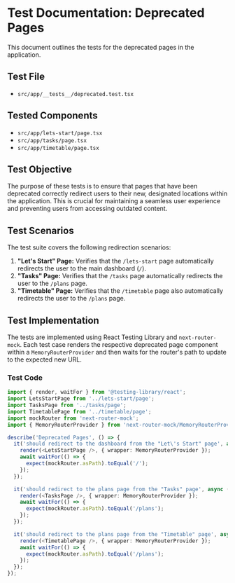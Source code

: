 # Test Documentation: Deprecated Pages

This document outlines the tests for the deprecated pages in the application.

## Test File

- `src/app/__tests__/deprecated.test.tsx`

## Tested Components

- `src/app/lets-start/page.tsx`
- `src/app/tasks/page.tsx`
- `src/app/timetable/page.tsx`

## Test Objective

The purpose of these tests is to ensure that pages that have been deprecated correctly redirect users to their new, designated locations within the application. This is crucial for maintaining a seamless user experience and preventing users from accessing outdated content.

## Test Scenarios

The test suite covers the following redirection scenarios:

1.  **"Let's Start" Page:** Verifies that the `/lets-start` page automatically redirects the user to the main dashboard (`/`).
2.  **"Tasks" Page:** Verifies that the `/tasks` page automatically redirects the user to the `/plans` page.
3.  **"Timetable" Page:** Verifies that the `/timetable` page also automatically redirects the user to the `/plans` page.

## Test Implementation

The tests are implemented using React Testing Library and `next-router-mock`. Each test case renders the respective deprecated page component within a `MemoryRouterProvider` and then waits for the router's path to update to the expected new URL.

### Test Code

```typescript
import { render, waitFor } from '@testing-library/react';
import LetsStartPage from '../lets-start/page';
import TasksPage from '../tasks/page';
import TimetablePage from '../timetable/page';
import mockRouter from 'next-router-mock';
import { MemoryRouterProvider } from 'next-router-mock/MemoryRouterProvider';

describe('Deprecated Pages', () => {
  it('should redirect to the dashboard from the "Let\'s Start" page', async () => {
    render(<LetsStartPage />, { wrapper: MemoryRouterProvider });
    await waitFor(() => {
      expect(mockRouter.asPath).toEqual('/');
    });
  });

  it('should redirect to the plans page from the "Tasks" page', async () => {
    render(<TasksPage />, { wrapper: MemoryRouterProvider });
    await waitFor(() => {
      expect(mockRouter.asPath).toEqual('/plans');
    });
  });

  it('should redirect to the plans page from the "Timetable" page', async () => {
    render(<TimetablePage />, { wrapper: MemoryRouterProvider });
    await waitFor(() => {
      expect(mockRouter.asPath).toEqual('/plans');
    });
  });
});